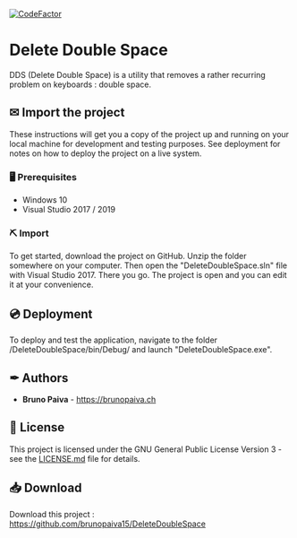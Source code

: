 [![CodeFactor](https://www.codefactor.io/repository/github/brunopaiva15/deletedoublespace/badge)](https://www.codefactor.io/repository/github/brunopaiva15/deletedoublespace)

# Delete Double Space

DDS (Delete Double Space) is a utility that removes a rather recurring problem on keyboards : double space.

## ✉ Import the project

These instructions will get you a copy of the project up and running on your local machine for development and testing purposes. See deployment for notes on how to deploy the project on a live system.

### 🖥 Prerequisites

- Windows 10
- Visual Studio 2017 / 2019

### ⛏ Import

To get started, download the project on GitHub. Unzip the folder somewhere on your computer. Then open the "DeleteDoubleSpace.sln" file with Visual Studio 2017. There you go. The project is open and you can edit it at your convenience.

## 💿 Deployment

To deploy and test the application, navigate to the folder /DeleteDoubleSpace/bin/Debug/ and launch "DeleteDoubleSpace.exe".

## ✒ Authors

* **Bruno Paiva** - https://brunopaiva.ch

## 📃 License

This project is licensed under the GNU General Public License Version 3 - see the [LICENSE.md](LICENSE.md) file for details.

## 📥 Download

Download this project : https://github.com/brunopaiva15/DeleteDoubleSpace
